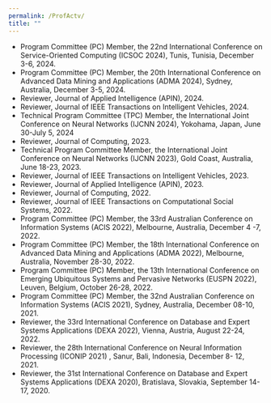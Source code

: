 ```yaml
---
permalink: /ProfActv/
title: ""
---
```

- Program Committee (PC) Member, the 22nd International Conference on Service-Oriented Computing (ICSOC 2024), Tunis, Tunisia, December 3-6, 2024.
- Program Committee (PC) Member, the 20th International Conference on Advanced Data Mining and Applications (ADMA 2024), Sydney, Australia, December 3-5, 2024.
- Reviewer, Journal of Applied Intelligence (APIN), 2024.
- Reviewer, Journal of IEEE Transactions on Intelligent Vehicles, 2024.
- Technical Program Committee (TPC) Member, the International Joint Conference on Neural Networks (IJCNN 2024), Yokohama, Japan, June 30-July 5, 2024
- Reviewer, Journal of Computing, 2023.
- Technical Program Committee Member, the International Joint Conference on Neural Networks (IJCNN 2023), Gold Coast, Australia, June 18-23, 2023.
- Reviewer, Journal of IEEE Transactions on Intelligent Vehicles, 2023.
- Reviewer, Journal of Applied Intelligence (APIN), 2023.
- Reviewer, Journal of Computing, 2022.
- Reviewer, Journal of IEEE Transactions on Computational Social Systems, 2022.
- Program Committee (PC) Member, the 33rd Australian Conference on Information Systems (ACIS 2022), Melbourne, Australia, December 4 -7, 2022.
- Program Committee (PC) Member, the 18th International Conference on Advanced Data Mining and Applications (ADMA 2022), Melbourne, Australia, November 28-30, 2022.
- Program Committee (PC) Member, the 13th International Conference on Emerging Ubiquitous Systems and Pervasive Networks (EUSPN 2022), Leuven, Belgium, October 26-28, 2022.
- Program Committee (PC) Member, the 32nd Australian Conference on Information Systems (ACIS 2021), Sydney, Australia, December 08-10, 2021.
- Reviewer, the 33rd International Conference on Database and Expert Systems Applications (DEXA 2022), Vienna, Austria, August 22-24, 2022.
- Reviewer, the 28th International Conference on Neural Information Processing (ICONIP 2021) , Sanur, Bali, Indonesia, December 8- 12, 2021. 
- Reviewer, the 31st International Conference on Database and Expert Systems Applications (DEXA 2020), Bratislava, Slovakia, September 14-17, 2020.


